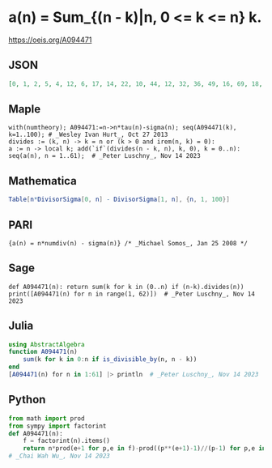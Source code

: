 # a\(n\) \= Sum\_\{\(n \- k\)\|n, 0 <\= k <\= n\} k\.
https://oeis.org/A094471
## JSON
```JSON
[0, 1, 2, 5, 4, 12, 6, 17, 14, 22, 10, 44, 12, 32, 36, 49, 16, 69, 18, 78, 52, 52, 22, 132, 44, 62, 68, 112, 28, 168, 30, 129, 84, 82, 92, 233, 36, 92, 100, 230, 40, 240, 42, 180, 192, 112, 46, 356, 90, 207, 132, 214, 52, 312, 148, 328, 148, 142, 58, 552, 60]
```
## Maple
```Maple
with(numtheory); A094471:=n->n*tau(n)-sigma(n); seq(A094471(k), k=1..100); # _Wesley Ivan Hurt_, Oct 27 2013
divides := (k, n) -> k = n or (k > 0 and irem(n, k) = 0):
a := n -> local k; add(`if`(divides(n - k, n), k, 0), k = 0..n):
seq(a(n), n = 1..61);  # _Peter Luschny_, Nov 14 2023
```
## Mathematica
```Mathematica
Table[n*DivisorSigma[0, n] - DivisorSigma[1, n], {n, 1, 100}]
```
## PARI
```PARI
{a(n) = n*numdiv(n) - sigma(n)} /* _Michael Somos_, Jan 25 2008 */
```
## Sage
```Sage
def A094471(n): return sum(k for k in (0..n) if (n-k).divides(n))
print([A094471(n) for n in range(1, 62)])  # _Peter Luschny_, Nov 14 2023
```
## Julia
```Julia
using AbstractAlgebra
function A094471(n)
    sum(k for k in 0:n if is_divisible_by(n, n - k))
end
[A094471(n) for n in 1:61] |> println  # _Peter Luschny_, Nov 14 2023
```
## Python
```Python
from math import prod
from sympy import factorint
def A094471(n):
    f = factorint(n).items()
    return n*prod(e+1 for p,e in f)-prod((p**(e+1)-1)//(p-1) for p,e in f)
# _Chai Wah Wu_, Nov 14 2023
```
